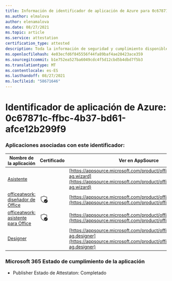 ```yaml
---
title: Información de identificador de aplicación de Azure para 0c67871c-ffbc-4b37-bd61-afce12b299f9
ms.author: elmalova
author: elenamalova
ms.date: 08/27/2021
ms.topic: article
ms.service: attestation
certification_type: attested
description: Toda la información de seguridad y cumplimiento disponible para 0c67871c-ffbc-4b37-bd61-afce12b299f9.
ms.openlocfilehash: 4e03ecfd6f845556f44fa89baf4ae20423ace359
ms.sourcegitcommit: b1e752ea527ba6049cdc4f5d12cbd5b4dbd7f5b3
ms.translationtype: MT
ms.contentlocale: es-ES
ms.lasthandoff: 08/27/2021
ms.locfileid: "58671646"
---
```

# <a name="azure-app-id-0c67871c-ffbc-4b37-bd61-afce12b299f9"></a>Identificador de aplicación de Azure: 0c67871c-ffbc-4b37-bd61-afce12b299f9


### <a name="apps-associated-with-this-id"></a>Aplicaciones asociadas con este identificador:
| **Nombre de la aplicación** | **Certificado** | **Ver en AppSource** |
|--------------|---------------|-----------------------|
| [Asistente](https://docs.microsoft.com/microsoft-365-app-certification/forward/officeatwork-ag.wizard) |  | [https://appsource.microsoft.com/product/office/officeatwork-ag.wizard](https://appsource.microsoft.com/product/office/officeatwork-ag.wizard) |
| [officeatwork: diseñador de Office](https://docs.microsoft.com/microsoft-365-app-certification/forward/WA104380518) | <img alt="Certified application badge" src="../media/certified-badge.png" height="25" width="25" /> | [https://appsource.microsoft.com/product/office/WA104380518](https://appsource.microsoft.com/product/office/WA104380518) |
| [officeatwork: asistente para Office](https://docs.microsoft.com/microsoft-365-app-certification/forward/WA104380519) | <img alt="Certified application badge" src="../media/certified-badge.png" height="25" width="25" /> | [https://appsource.microsoft.com/product/office/WA104380519](https://appsource.microsoft.com/product/office/WA104380519) |
| [Designer](https://docs.microsoft.com/microsoft-365-app-certification/forward/officeatwork-ag.designer) |  | [https://appsource.microsoft.com/product/office/officeatwork-ag.designer](https://appsource.microsoft.com/product/office/officeatwork-ag.designer) |

### <a name="microsoft-365-app-compliance-status"></a>Microsoft 365 Estado de cumplimiento de la aplicación
- Publisher Estado de Attestaton: Completado
